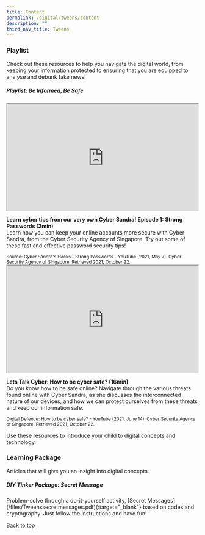 ```yaml
---
title: Content
permalink: /digital/tweens/content
description: ""
third_nav_title: Tweens
---
```

<style type="text/css">
/* Links */
.content a { color: #322987; }
.content a:focus,
.content a:hover { color: #28216c; }

/* Button Outline */
.bp-button { padding-left: 1.5rem; padding-right: 1.5rem; }
.bp-button.is-primary-outline { border: 1px solid #322987; color: #322987; background-color: transparent; text-decoration: none; }
.bp-button.is-primary-outline:focus,
.bp-button.is-primary-outline:hover { border: 1px solid #322987; color: #cff2e8; background-color: #322987; text-decoration: none; }

/* Responsive Iframe */
.responsive-iframe { position: absolute; top: 0; left: 0; bottom: 0; right: 0; width: 100%; height: 100%; }
.responsive-iframe-container { position: relative; overflow: hidden; width: 100%; }
.responsive-iframe-container.ratio-16by9 { padding-top: 56.25%; }
.responsive-iframe-container.ratio-4by3 { padding-top: 75%; }
.responsive-iframe-container.ratio-3by2 { padding-top: 66.66%; }
.responsive-iframe-container.ratio-1by1 { padding-top: 100%; }
</style>

<h3><b>Playlist </b></h3>
Check out these resources to help you navigate the digital world, from keeping your information protected to ensuring that you are equipped to analyse and debunk fake news!
<h5 class="margin--bottom--lg" id="playlist-health"><b>Playlist: Be Informed, Be Safe </b></h5>


<div class="row is-multiline margin--bottom--lg">
  <div class="col is-two-fifths">
    <div class="responsive-iframe-container ratio-16by9">
      <iframe class="responsive-iframe" src="https://www.youtube.com/embed/7ya1t51lIcQ"></iframe>
    </div>
  </div>
  <div class="col is-three-fifths">
    <p><b> Learn cyber tips from our very own Cyber Sandra! Episode 1: Strong Passwords (2min) </b><br>
Learn how you can keep your online accounts more secure with Cyber Sandra, from the Cyber Security Agency of Singapore. Try out some of these fast and effective password security tips!</p>
    <small>Source: Cyber Sandra's Hacks - Strong Passwords - YouTube (2021, May 7). Cyber Security Agency of Singapore. Retrieved 2021, October 22. </small>
  </div>
</div>

<div class="row is-multiline margin--bottom--lg">
  <div class="col is-two-fifths">
    <div class="responsive-iframe-container ratio-16by9">
      <iframe class="responsive-iframe" src="https://www.youtube.com/embed/kQzLiygnSWY"></iframe>
    </div>
  </div>
  <div class="col is-three-fifths">
    <p><b> Lets Talk Cyber: How to be cyber safe? (16min)</b><br>
 Do you know how to be safe online? Navigate through the various threats found online with Cyber Sandra, as she discusses the interconnected nature of our devices, and how we can protect ourselves from these threats and keep our information safe.</p>
    <small>Digital Defence: How to be cyber safe? - YouTube (2021, June 14). Cyber Security Agency of Singapore. Retrieved 2021, October 22.</small>
  </div>
</div>


Use these resources to introduce your child to digital concepts and technology.
<h3><b>Learning Package</b></h3>
Articles that will give you an insight into digital concepts.

<h5><b>DIY Tinker Package: Secret Message </b></h5>
Problem-solve through a do-it-yourself activity, [Secret Messages](/files/Tweenssecretmessages.pdf){:target="_blank"} based on codes and cryptography. Just follow the instructions and have fun!

<p class="has-text-right margin--top--xl"><a href="#main-content">Back to top</a></p>